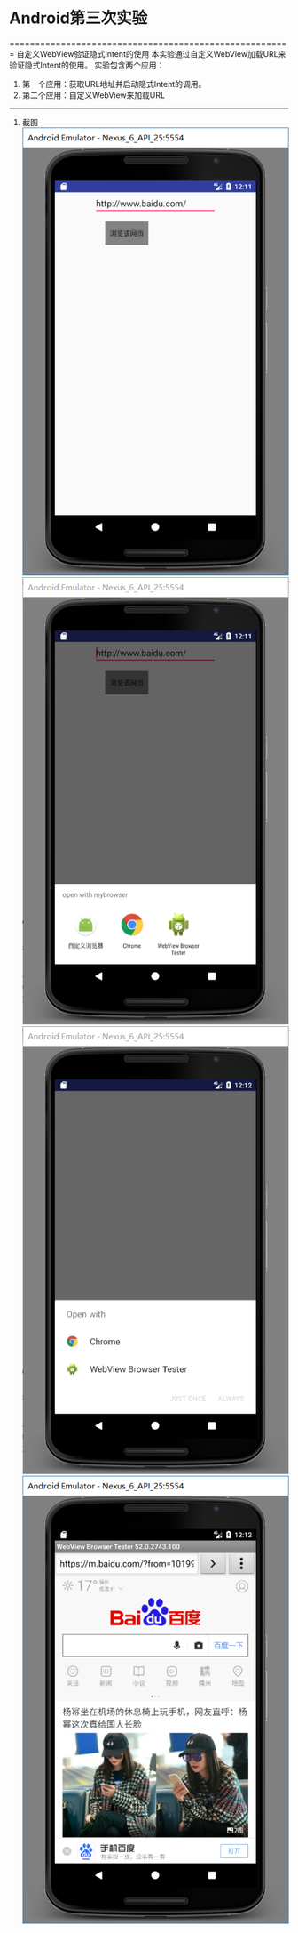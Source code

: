 # Android第三次实验
=======================================================
自定义WebView验证隐式Intent的使用
 本实验通过自定义WebView加载URL来验证隐式Intent的使用。
实验包含两个应用：
1. 第一个应用：获取URL地址并启动隐式Intent的调用。
2. 第二个应用：自定义WebView来加载URL




------------------------------------------------------
1. 截图
    ![](https://github.com/123012015163/Android/blob/master/web2/img/1.png)
    ![](https://github.com/123012015163/Android/blob/master/web2/img/2.png)
    ![](https://github.com/123012015163/Android/blob/master/web2/img/3.png)
    ![](https://github.com/123012015163/Android/blob/master/web2/img/4.png)
    


